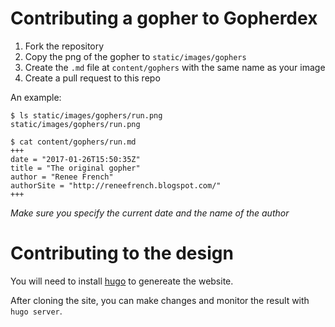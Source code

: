 # Contributing a gopher to Gopherdex

1. Fork the repository
2. Copy the png of the gopher to `static/images/gophers`
3. Create the `.md` file at `content/gophers` with the same name as your image
4. Create a pull request to this repo

An example:

```shell
$ ls static/images/gophers/run.png
static/images/gophers/run.png

$ cat content/gophers/run.md
+++
date = "2017-01-26T15:50:35Z"
title = "The original gopher"
author = "Renee French"
authorSite = "http://reneefrench.blogspot.com/"
+++

```

*Make sure you specify the current date and the name of the author*

# Contributing to the design

You will need to install [hugo][hugo] to genereate the website.

After cloning the site, you can make changes and monitor the result with `hugo server`.

[hugo]: https://gohugo.io/
